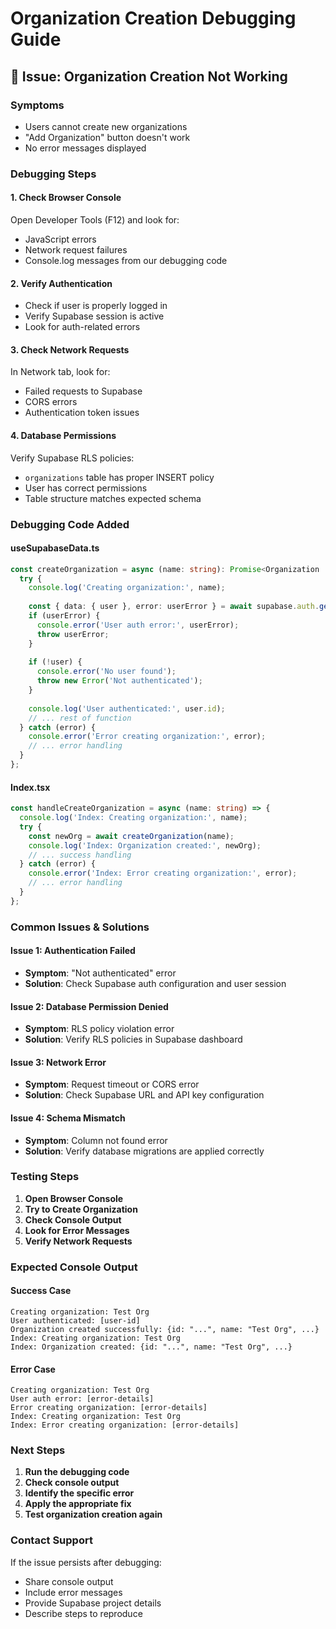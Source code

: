 # Organization Creation Debugging Guide

## 🐛 **Issue**: Organization Creation Not Working

### **Symptoms**
- Users cannot create new organizations
- "Add Organization" button doesn't work
- No error messages displayed

### **Debugging Steps**

#### 1. **Check Browser Console**
Open Developer Tools (F12) and look for:
- JavaScript errors
- Network request failures
- Console.log messages from our debugging code

#### 2. **Verify Authentication**
- Check if user is properly logged in
- Verify Supabase session is active
- Look for auth-related errors

#### 3. **Check Network Requests**
In Network tab, look for:
- Failed requests to Supabase
- CORS errors
- Authentication token issues

#### 4. **Database Permissions**
Verify Supabase RLS policies:
- `organizations` table has proper INSERT policy
- User has correct permissions
- Table structure matches expected schema

### **Debugging Code Added**

#### **useSupabaseData.ts**
```typescript
const createOrganization = async (name: string): Promise<Organization | null> => {
  try {
    console.log('Creating organization:', name);
    
    const { data: { user }, error: userError } = await supabase.auth.getUser();
    if (userError) {
      console.error('User auth error:', userError);
      throw userError;
    }
    
    if (!user) {
      console.error('No user found');
      throw new Error('Not authenticated');
    }
    
    console.log('User authenticated:', user.id);
    // ... rest of function
  } catch (error) {
    console.error('Error creating organization:', error);
    // ... error handling
  }
};
```

#### **Index.tsx**
```typescript
const handleCreateOrganization = async (name: string) => {
  console.log('Index: Creating organization:', name);
  try {
    const newOrg = await createOrganization(name);
    console.log('Index: Organization created:', newOrg);
    // ... success handling
  } catch (error) {
    console.error('Index: Error creating organization:', error);
    // ... error handling
  }
};
```

### **Common Issues & Solutions**

#### **Issue 1: Authentication Failed**
- **Symptom**: "Not authenticated" error
- **Solution**: Check Supabase auth configuration and user session

#### **Issue 2: Database Permission Denied**
- **Symptom**: RLS policy violation error
- **Solution**: Verify RLS policies in Supabase dashboard

#### **Issue 3: Network Error**
- **Symptom**: Request timeout or CORS error
- **Solution**: Check Supabase URL and API key configuration

#### **Issue 4: Schema Mismatch**
- **Symptom**: Column not found error
- **Solution**: Verify database migrations are applied correctly

### **Testing Steps**

1. **Open Browser Console**
2. **Try to Create Organization**
3. **Check Console Output**
4. **Look for Error Messages**
5. **Verify Network Requests**

### **Expected Console Output**

#### **Success Case**
```
Creating organization: Test Org
User authenticated: [user-id]
Organization created successfully: {id: "...", name: "Test Org", ...}
Index: Creating organization: Test Org
Index: Organization created: {id: "...", name: "Test Org", ...}
```

#### **Error Case**
```
Creating organization: Test Org
User auth error: [error-details]
Error creating organization: [error-details]
Index: Creating organization: Test Org
Index: Error creating organization: [error-details]
```

### **Next Steps**

1. **Run the debugging code**
2. **Check console output**
3. **Identify the specific error**
4. **Apply the appropriate fix**
5. **Test organization creation again**

### **Contact Support**

If the issue persists after debugging:
- Share console output
- Include error messages
- Provide Supabase project details
- Describe steps to reproduce
